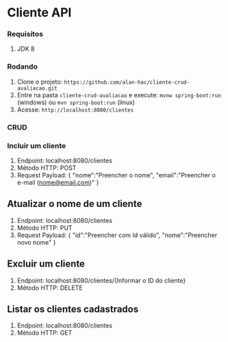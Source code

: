 # Cliente API

### Requisitos

1. JDK 8

### Rodando
1. Clone o projeto: `https://github.com/alan-hac/cliente-crud-avaliacao.git`
1. Entre na pasta `cliente-crud-avaliacao` e execute: `mvnw spring-boot:run` (windows) ou `mvn spring-boot:run` (linux) 
1. Acesse: `http://localhost:8080/clientes`

### CRUD ###
### Incluir um cliente
1. Endpoint: localhost:8080/clientes
1. Método HTTP: POST
1. Request Payload: 
{
	"nome":"Preencher o nome",
	"email":"Preencher o e-mail (nome@email.com)"
}

## Atualizar o nome de um cliente
1. Endpoint: localhost:8080/clientes
1. Método HTTP: PUT
1. Request Payload: 
{
	"id":"Preencher com Id válido",
	"nome":"Preencher novo nome"
}

## Excluir um cliente
1. Endpoint: localhost:8080/clientes/{Informar o ID do cliente}
1. Método HTTP: DELETE

## Listar os clientes cadastrados
1. Endpoint: localhost:8080/clientes
1. Método HTTP: GET
